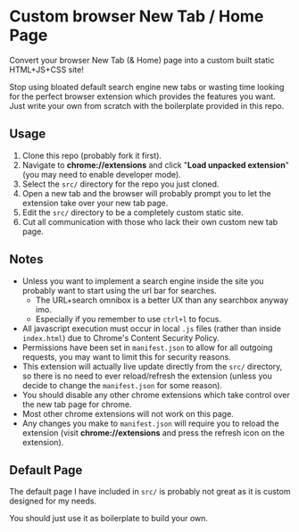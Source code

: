 # Custom browser New Tab / Home Page

Convert your browser New Tab (& Home) page into a custom built static HTML+JS+CSS site!

Stop using bloated default search engine new tabs or wasting time looking for the perfect browser extension which provides the features you want. Just write your own from scratch with the boilerplate provided in this repo.

## Usage
1. Clone this repo (probably fork it first).
2. Navigate to **chrome://extensions** and click "**Load unpacked extension**" (you may need to enable developer mode).
3. Select the `src/` directory for the repo you just cloned.
4. Open a new tab and the browser will probably prompt you to let the extension take over your new tab page.
6. Edit the `src/` directory to be a completely custom static site.
7. Cut all communication with those who lack their own custom new tab page.

## Notes
 - Unless you want to implement a search engine inside the site you probably want to start using the url bar for searches.
   - The URL+search omnibox is a better UX than any searchbox anyway imo.
   - Especially if you remember to use `ctrl+l` to focus.
 - All javascript execution must occur in local `.js` files (rather than inside `index.html`) due to Chrome's Content Security Policy.
 - Permissions have been set in `manifest.json` to allow for all outgoing requests, you may want to limit this for security reasons.
 - This extension will actually live update directly from the `src/` directory, so there is no need to ever reload/refresh the extension (unless you decide to change the `manifest.json` for some reason).
 - You should disable any other chrome extensions which take control over the new tab page for chrome.
 - Most other chrome extensions will not work on this page.
 - Any changes you make to `manifest.json` will require you to reload the extension (visit **chrome://extensions** and press the refresh icon on the extension).

## Default Page
The default page I have included in `src/` is probably not great as it is custom designed for my needs.

You should just use it as boilerplate to build your own.
